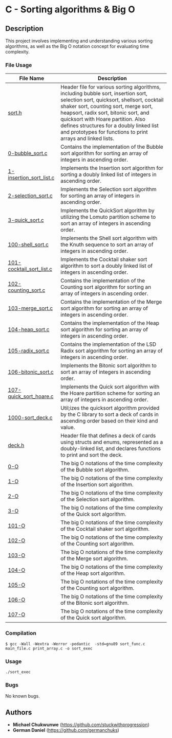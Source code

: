 # C - Sorting algorithms & Big O

## Description
This project involves implementing and understanding various sorting algorithms, as well as the Big O notation concept for evaluating time complexity.

### File Usage
File Name | Description
--- | ---
[sort.h](https://github.com/germanchuks/monty/blob/master/sort.h) | Header file for various sorting algorithms, including bubble sort, insertion sort, selection sort, quicksort, shellsort, cocktail shaker sort, counting sort, merge sort, heapsort, radix sort, bitonic sort, and quicksort with Hoare partition. Also defines structures for a doubly linked list and prototypes for functions to print arrays and linked lists.
[0-bubble_sort.c](https://github.com/germanchuks/sorting_algorithms/blob/master/0-bubble_sort.c) | Contains the implementation of the Bubble sort algorithm for sorting an array of integers in ascending order.
[1-insertion_sort_list.c](https://github.com/germanchuks/monty/blob/master/1-insertion_sort_list.c) | Implements the Insertion sort algorithm for sorting a doubly linked list of integers in ascending order. 
[2-selection_sort.c](https://github.com/germanchuks/monty/blob/master/2-selection_sort.c) | Implements the Selection sort algorithm for sorting an array of integers in ascending order. 
[3-quick_sort.c](https://github.com/germanchuks/monty/blob/master/3-quick_sort.c) | Implements the QuickSort algorithm by utilizing the Lomuto partition scheme to sort an array of integers in ascending order.
[100-shell_sort.c](https://github.com/germanchuks/monty/blob/master/100-shell_sort.c) | Implements the Shell sort algorithm with the Knuth sequence to sort an array of integers in ascending order.
[101-cocktail_sort_list.c](https://github.com/germanchuks/monty/blob/master/101-cocktail_sort_list.c) | Implements the Cocktail shaker sort algorithm to sort a doubly linked list of integers in ascending order.
[102-counting_sort.c](https://github.com/germanchuks/monty/blob/master/102-counting_sort.c) | Contains the implementation of the Counting sort algorithm for sorting an array of integers in ascending order.
[103-merge_sort.c](https://github.com/germanchuks/monty/blob/master/103-merge_sort.c) | Contains the implementation of the Merge sort algorithm for sorting an array of integers in ascending order.
[104-heap_sort.c](https://github.com/germanchuks/monty/blob/master/104-heap_sort.c) | Contains the implementation of the Heap sort algorithm for sorting an array of integers in ascending order.
[105-radix_sort.c](https://github.com/germanchuks/monty/blob/master/105-radix_sort.c) | Contains the implementation of the LSD Radix sort algorithm for sorting an array of integers in ascending order.
[106-bitonic_sort.c](https://github.com/germanchuks/monty/blob/master/106-bitonic_sort.c) | Implements the Bitonic sort algorithm to sort an array of integers in ascending order.
[107-quick_sort_hoare.c](https://github.com/germanchuks/monty/blob/master/107-quick_sort_hoare.c) | Implements the Quick sort algorithm with the Hoare partition scheme for sorting an array of integers in ascending order.
[1000-sort_deck.c](https://github.com/germanchuks/monty/blob/master/1000-sort_deck.c) | Util;izes the quicksort algorithm provided by the C library to sort a deck of cards in ascending order based on their kind and value.
[deck.h](https://github.com/germanchuks/monty/blob/master/deck.h) | Header file that defines a deck of cards using structs and enums, represented as a doubly-linked list, and declares functions to print and sort the deck.
[0-O](https://github.com/germanchuks/monty/blob/master/0-O) | The big O notations of the time complexity of the Bubble sort algorithm.
[1-O](https://github.com/germanchuks/monty/blob/master/1-O) | The big O notations of the time complexity of the Insertion sort algorithm.
[2-O](https://github.com/germanchuks/monty/blob/master/2-O) | The big O notations of the time complexity of the Selection sort algorithm.
[3-O](https://github.com/germanchuks/monty/blob/master/3-O) | The big O notations of the time complexity of the Quick sort algorithm.
[101-O](https://github.com/germanchuks/monty/blob/master/101-O) | The big O notations of the time complexity of the Cocktail shaker sort algorithm.
[102-O](https://github.com/germanchuks/monty/blob/master/102-O) | The big O notations of the time complexity of the Counting sort algorithm.
[103-O](https://github.com/germanchuks/monty/blob/master/102-O) | The big O notations of the time complexity of the Merge sort algorithm.
[104-O](https://github.com/germanchuks/monty/blob/master/102-O) | The big O notations of the time complexity of the Heap sort algorithm.
[105-O](https://github.com/germanchuks/monty/blob/master/105-O) | The big O notations of the time complexity of the Counting sort algorithm.
[106-O](https://github.com/germanchuks/monty/blob/master/106-O) | The big O notations of the time complexity of the Bitonic sort algorithm.
[107-O](https://github.com/germanchuks/monty/blob/master/107-O) | The big O notations of the time complexity of the Quick sort algorithm.


### Compilation
```
$ gcc -Wall -Wextra -Werror -pedantic  -std=gnu89 sort_func.c main_file.c print_array.c -o sort_exec
```

### Usage
```
./sort_exec
```

### Bugs
No known bugs.

## Authors
* **Michael Chukwunwe** (https://github.com/stuckwithprogression)
* **German Daniel** (https://github.com/germanchuks)
